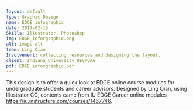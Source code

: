 ```yaml
---
layout: default
type: Graphic Design
name: EDGE infographic
date: 2017-02-15
Skills: Illustrator, Photoshop
img: EDGE_inforgraphic.png
alt: image-alt
team: Ling Qian
Involvement: collecting resources and designing the layout.
client: Indiana University OEVPUAA
pdf: EDGE_inforgraphic.pdf
---
```


This design is to offer a quick look at EDGE online course modules for undergraduate students and career advisors. Designed by Ling Qian, using Illustrator CC, contents came from IU EDGE Career online modules https://iu.instructure.com/courses/1467746. 

